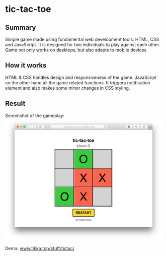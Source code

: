 # tic-tac-toe

## Summary
Simple game made using fundamental web development tools: HTML, CSS and JavaScript. It is designed for two individuals to play against each other. Game not only works on desktops, but also adapts to mobile devices.

## How it works
HTML & CSS handles design and responsiveness of the game. JavaScript on the other hand all the game related functions. It triggers notification element and also makes some minor changes in CSS styling.

## Result
Screenshot of the gameplay:
![Screenshot](screenshot.png)

Demo: www.tikka.top/stuff/tictac/